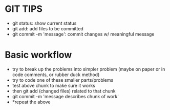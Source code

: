 # GIT TIPS

- git status: show current status
- git add:    add files to be committed
- git commit -m 'message': commit changes w/ meaningful message



# Basic workflow

- try to break up the problems into simpler problem (maybe on paper or in code comments, or rubber duck method)
- try to code one of these smaller parts/problems
- test above chunk to make sure it works 
- then git add (changed files) related to that chunk
- git commit -m 'message describes chunk of work'
- *repeat the above

